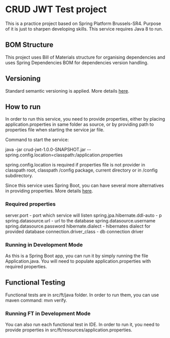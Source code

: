 # CRUD JWT Test project

This is a practice project based on Spring Platform Brussels-SR4. Purpose of it is just to sharpen developing skills. This service requires Java 8 to run.

## BOM Structure

This project uses Bill of Materials structure for organising dependencies and uses Spring Dependencies BOM for dependencies version handling. 

## Versioning

Standard semantic versioning is applied. More details [here](http://semver.org/).

## How to run

In order to run this service, you need to provide properties, either by placing application.properties in same folder as source, or by providing path to properties file when starting the service jar file.

Command to start the service:

java -jar crud-jwt-1.0.0-SNAPSHOT.jar --spring.config.location=classpath:/application.properties

spring.config.location is required if properties file is not provider in classpath root, classpath /config package, current directory or in /config subdirectory.

Since this service uses Spring Boot, you can have several more alternatives in providing properties. More details [here](https://docs.spring.io/spring-boot/docs/current/reference/html/boot-features-external-config.html).

### Required properties

server.port - port which service will listen
spring.jpa.hibernate.ddl-auto - p
spring.datasource.url - url to the database
spring.datasource.username
spring.datasource.password
hibernate.dialect - hibernates dialect for provided database
connection.driver_class - db connection driver

### Running in Development Mode
As this is a Spring Boot app, you can run it by simply running the file Application.java. You will need to populate application.properties with required properties.

## Functional Testing

Functional tests are in src/ft/java folder. In order to run them, you can use maven command: mvn verify.

### Running FT in Development Mode
 
You can also run each functional test in IDE. In order to run it, you need to provide properties in src/ft/resources/application.properties.